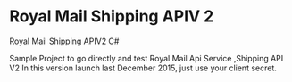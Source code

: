 # Royal Mail Shipping APIV 2
Royal Mail Shipping APIV2 C#

Sample Project to go directly and test Royal Mail Api Service ,Shipping API V2
In this version launch last December 2015, just use your client secret. 

